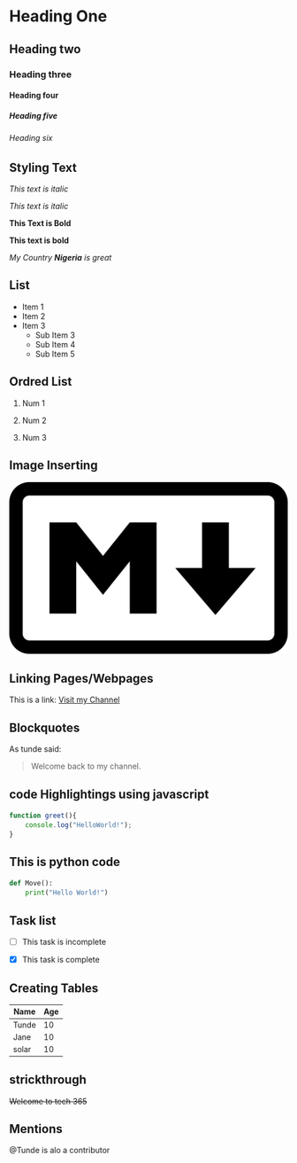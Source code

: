 # Heading One
## Heading two
### Heading three
#### Heading four
#####  Heading five
###### Heading six



## Styling Text
*This text is italic*

_This text is italic_

**This Text is Bold**

__This text is bold__

_My Country **Nigeria** is great_


## List
* Item 1
* Item 2
* Item 3
    * Sub Item 3
    * Sub Item 4
    * Sub Item 5

## Ordred List

1. Num 1

2. Num 2

3. Num 3


## Image Inserting 

![Adegoke Babatunde Landing Website](img/markdown.png)


## Linking Pages/Webpages

This is a link: [Visit my Channel](https://google.com/)


## Blockquotes

As tunde said:

> Welcome back to my channel.

## code Highlightings using javascript
```javascript
function greet(){
    console.log("HelloWorld!");
}

```


## This is python code

```python
def Move():
    print("Hello World!")


```

## Task list

- [ ] This task is incomplete
- [x] This task is complete




## Creating Tables

Name | Age 
-----|---
Tunde| 10
Jane| 10
solar| 10



## strickthrough

~~Welcome to tech 365~~


## Mentions
@Tunde is alo a contributor



